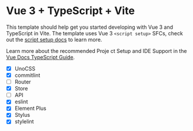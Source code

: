# Vue 3 + TypeScript + Vite

This template should help get you started developing with Vue 3 and TypeScript in Vite. The template uses Vue 3 `<script setup>` SFCs, check out the [script setup docs](https://v3.vuejs.org/api/sfc-script-setup.html#sfc-script-setup) to learn more.

Learn more about the recommended Proje ct Setup and IDE Support in the [Vue Docs TypeScript Guide](https://vuejs.org/guide/typescript/overview.html#project-setup).

- [X] UnoCSS
- [X] commitlint
- [ ] Router
- [X] Store
- [ ] API
- [X] eslint
- [X] Element Plus
- [X] Stylus
- [X] stylelint

